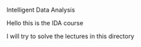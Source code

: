 Intelligent Data Analysis

Hello this is the IDA course

I will try to solve the lectures in this directory 
